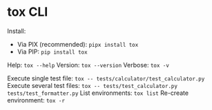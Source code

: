 # tox CLI

Install: 
- Via PIX (recommended): `pipx install tox`
- Via PIP: `pip install tox`

Help: `tox --help`
Version: `tox --version`
Verbose: `tox -v`

Execute single test file: `tox -- tests/calculator/test_calculator.py`
Execute several test files: `tox -- tests/test_calculator.py tests/test_formatter.py`
List environments: `tox list`
Re-create environment: `tox -r`
